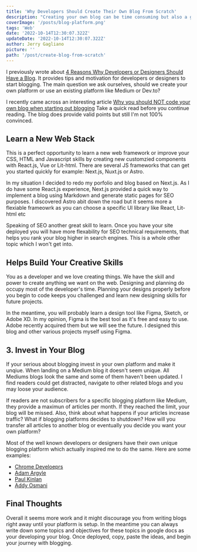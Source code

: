 ```yaml
---
title: 'Why Developers Should Create Their Own Blog From Scratch'
description: "Creating your own blog can be time consuming but also a great learning experience."
coverImage: '/posts/blog-platform.png'
tags: 'Web'
date: '2022-10-14T12:30:07.322Z'
updateDate: '2022-10-14T12:30:07.322Z'
author: Jerry Gagliano
picture: ''
path: '/post/create-blog-from-scratch'
---
```


I previously wrote about [4 Reasons Why Developers or Designers Should Have a Blog](https://jgsolutions.ca/posts/why-developers-need-to-blog/). It provides tips and motivation for developers or designers to start blogging. The main question we ask ourselves, should we create your own platform or use an existing platform like Medium or Dev.to? 

I recently came across an interesting article [Why you should NOT code your own blog when starting out blogging](https://tuomokankaanpaa.com/blog/why-you-should-not-code-your-own-blog-when-starting-blogging) Take a quick read before you continue reading. The blog does provide valid points but still I'm not 100% convinced.

## Learn a New Web Stack

This is a perfect opportunity to learn a new web framework or improve your CSS, HTML and Javascript skills by creating new customzied components with React.js, Vue or Lit-html. There are several JS frameworks that can get you started quickly for example: Next.js, Nuxt.js or Astro.

In my situation I decided to redo my porfolio and blog based on Next.js. As I do have some React.js experience, Next.js provided a quick way to implement a blog using Markdown and generate static pages for SEO purposes. I discovered Astro abit down the road but it seems more a flexiable frameowrk as you can choose a specific UI library like React, Lit-html etc

Speaking of SEO another great skill to learn. Once you have your site deployed you will have more flexability for SEO technical requirements, that helps you rank your blog higher in search engines. This is a whole other topic which I won't get into.   

## Helps Build Your Creative Skills

You as a developer and we love creating things. We have the skill and power to create anything we want on the web. Designing and planning do occupy most of the developer's time. Planning your designs properly before you begin to code keeps you challenged and learn new designing skills for future projects. 

In the meantime, you will probably learn a design tool like Figma, Sketch, or Adobe XD. In my opinion, Figma is the best tool as it's free and easy to use. Adobe recently acquired them but we will see the future. I designed this blog and other various projects myself using Figma.
## 3. Invest in Your Blog

If your serious about blogging invest in your own platform and make it unqiue. When landing on a Medium blog it doesn't seem unique. All Mediums blogs look the same and some of them haven't been updated. I find readers could get distracted, navigate to other related blogs and you may loose your audience.

If readers are not subscribers for a specific blogging platform like Medium, they provide a maximun of articles per month. If they reached the limit, your blog will be missed. Also, think about what happens if your articles increase traffic? What if blogging platforms decides to shutdown? How will you transfer all articles to another blog or eventually you decide you want your own platform?

Most of the well known developers or designers have their own unique blogging platform which actually inspired me to do the same. Here are some examples:

- [Chrome Develoeprs](https://developer.chrome.com/blog/)
- [Adam Argyle](https://nerdy.dev/)
- [Paul Kinlan](https://paul.kinlan.me/)
- [Addy Osmani](https://addyosmani.com/)
## Final Thoughts

Overall it seems more work and it might discourage you from writing blogs right away until your platform is setup. In the meantime you can always write down some topics and objectives for these topics in google docs as your developing your blog. Once deployed, copy, paste the ideas, and begin your journey with blogging.
